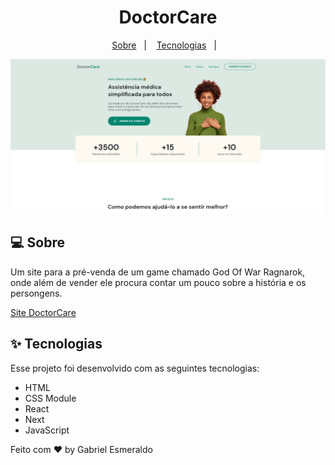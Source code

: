 <h1 align="center">DoctorCare</h1>

<p align="center">
  <a href="#-sobre">Sobre</a>&nbsp;&nbsp;&nbsp;|&nbsp;&nbsp;&nbsp;
  <a href="#-tecnologias">Tecnologias</a>&nbsp;&nbsp;&nbsp;|&nbsp;&nbsp;&nbsp;
</p>

<p align="center">
 <img src="/public/images/doctor-care.png" alt="" />
</p>

## 💻 Sobre

Um site para a pré-venda de um game chamado God Of War Ragnarok, onde além de vender ele procura contar um pouco sobre a história e os persongens.

<a href="https://nlw-origin-8-gabrielesmeraldo.vercel.app/">Site DoctorCare</a>

## ✨ Tecnologias

Esse projeto foi desenvolvido com as seguintes tecnologias:

- HTML
- CSS Module
- React
- Next
- JavaScript

Feito com ♥ by Gabriel Esmeraldo

